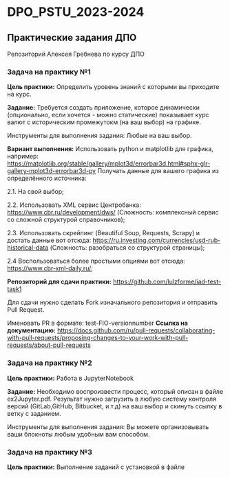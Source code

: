 # DPO_PSTU_2023-2024

## Практические задания ДПО

Репозиторий Алексея Гребнева по курсу ДПО

### Задача на практику №1

**Цель практики:** Определить уровень знаний с которыми вы приходите на курс.

**Задание:** Требуется создать приложение, которое динамически (опционально, если хочется - можно статические) показывает курс валют с историческим промежутокм (на ваш выбор) на графике.

Инструменты для выполнения задания: Любые на ваш выбор.

**Вариант выполнения:**
Использовать python и matplotlib для графика, например: https://matplotlib.org/stable/gallery/mplot3d/errorbar3d.html#sphx-glr-gallery-mplot3d-errorbar3d-py
Получать данные для вашего графика из определённого источника:

2.1. На свой выбор;

2.2. Использовать XML сервис Центробанка: https://www.cbr.ru/development/dws/ (Сложность: комплексный сервис со сложной структурой справочников);

2.3. Использовать скрейпинг (Beautiful Soup, Requests, Scrapy) и достать данные вот отсюда: https://ru.investing.com/currencies/usd-rub-historical-data (Сложность: разобраться со структурой страницы);

2.4 Воспользоваться более простыми опциями вот отсюда: https://www.cbr-xml-daily.ru/;

**Репозиторий для сдачи практики:** https://github.com/lulzforme/iad-test-task1

Для сдачи нужно сделать Fork изначального репозитория и отправить Pull Request.

Именовать PR в формате: test-FIO-versionnumber
**Ссылка на документацию:** https://docs.github.com/ru/pull-requests/collaborating-with-pull-requests/proposing-changes-to-your-work-with-pull-requests/about-pull-requests


### Задача на практику №2

**Цель практики:** Работа в JupyterNotebook

**Задание:** Необходимо воспроизвести процесс, который описан в файле ex2Jupyter.pdf. Результат нужно загрузить в любую систему контроля версий (GitLab,GitHub, Bitbucket, и.т.д) на ваш выбор и скинуть ссылку в ветку с заданием. 

Инструменты для выполнения задания: Вы можете организовывать ваши блокноты любым удобным вам способом.


### Задача на практику №3

**Цель практики:** Выполнение заданий с установкой в файле